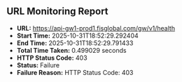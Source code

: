 ## URL Monitoring Report

- **URL:** https://api-gw1-prod1.fisglobal.com/gw/v1/health
- **Start Time:** 2025-10-31T18:52:29.292404
- **End Time:** 2025-10-31T18:52:29.791433
- **Total Time Taken:** 0.499029 seconds
- **HTTP Status Code:** 403
- **Status:** Failure
- **Failure Reason:** HTTP Status Code: 403
